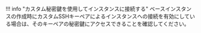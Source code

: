 !!! info "カスタム秘密鍵を使用してインスタンスに接続する"
    ベースインスタンスの作成時にカスタムSSHキーペアによるインスタンスへの接続を有効にしている場合は、そのキーペアの秘密鍵にアクセスできることを確認してください。